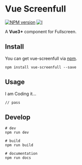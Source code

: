 # Vue Screenfull

[![NPM version][npm-image]][npm-url]
[![l][l-image]][l-url]

[npm-image]: https://img.shields.io/npm/v/vue-screenfull
[npm-url]: https://npmjs.org/package/vue-screenfull
[l-image]: https://img.shields.io/npm/l/vue-screenfull
[l-url]: https://github.com/mazeyqian/vue-screenfull

A **Vue3+** component for Fullscreen.

## Install

You can get vue-screenfull via [npm](https://www.npmjs.com/package/vue-screenfull).

```
npm install vue-screenfull --save
```

## Usage

I am Coding it...

```
// pass
```

## Develop

```
# dev
npm run dev

# build
npm run build

# documentation
npm run docs
```

